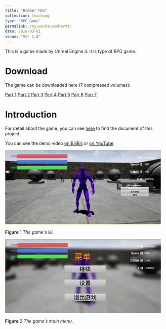 ```yaml
---
title: "Bomber Man"
collection: teaching
type: "RPG Game"
permalink: /my-works/BomberMan
date: 2018-03-01
venue: "Ver 1.0"
---
```


This is a game made by Unreal Engine 4. It is type of RPG game.

Download
======
The game can be downloaded here (7 compressed volumes):

[Part 1](https://wendili-cs.github.io/files/BombMan_V1.0.part01.rar)
[Part 2](https://wendili-cs.github.io/files/BombMan_V1.0.part02.rar)
[Part 3](https://wendili-cs.github.io/files/BombMan_V1.0.part03.rar)
[Part 4](https://wendili-cs.github.io/files/BombMan_V1.0.part04.rar)
[Part 5](https://wendili-cs.github.io/files/BombMan_V1.0.part05.rar)
[Part 6](https://wendili-cs.github.io/files/BombMan_V1.0.part06.rar)
[Part 7](https://wendili-cs.github.io/files/BombMan_V1.0.part07.rar)


Introduction
======
For detail about the game, you can see [here](https://wendili-cs.github.io/files/BomberMan_Doc.pdf) to find the document of this project.

You can see the demo video [on BiliBili](https://www.bilibili.com/video/av77544600) or [on YouTube](https://www.youtube.com/watch?v=dZ0mC6fW5sM&list=PLTLAJg2JROS58rtRc2nELR6ncJiAivIuw).

<img width = '600' src='/images/BM1.png'>

**Figure** 1 *The game's UI.*

<img width = '600' src='/images/BM2.png'>

**Figure** 2 *The game's main menu.*


